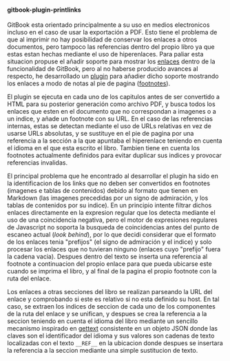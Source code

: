 #### gitbook-plugin-printlinks

GitBook esta orientado principalmente a su uso en medios electronicos incluso en
el caso de usar la exportación a PDF. Esto tiene el problema de que al imprimir
no hay posibilidad de conservar los enlaces a otros documentos, pero tampoco las
referencias dentro del propio libro ya que estas estan hechas mediante el uso de
hiperenlaces. Para paliar esta situacion propuse el añadir soporte para mostrar
los [enlaces](https://github.com/GitbookIO/gitbook/issues/571) dentro de la
funcionalidad de GitBook, pero al no haberse producido avances al respecto, he
desarrollado un [plugin](https://github.com/piranna/gitbook-plugin-printlinks)
para añadier dicho soporte mostrando los enlaces a modo de notas al pie de pagina
([footnotes](http://www.plagiarism.org/citing-sources/what-are-footnotes)).

El plugin se ejecuta en cada uno de los capitulos antes de ser convertido a HTML
para su posterior generación como archivo PDF, y busca todos los enlaces que
esten en el documento que no correspondan a imagenes o a un indice, y añade un
footnote con su URL. En el caso de las referencias internas, estas se detectan
mediante el uso de URLs relativas en vez de usarse URLs absolutas, y se
sustituye en el pie de pagina por una referencia a la sección a la que apuntaba
el hiperenlace teniendo en cuenta el idioma en el que esta escrito el libro.
Tambien tiene en cuenta los footnotes actualmente definidos para evitar duplicar
sus indices y provocar referencias invalidas.

El principal problema que he encontrado al desarrollar el plugin ha sido en la
identificacion de los links que no deben ser convertidos en footnotes (imagenes
e tablas de contenidos) debido al formato que tienen en Markdown (las imagenes
precedidas por un signo de admiración, y los tablas de contenidos por su indice).
En un principio intente filtrar dichos enlaces directamente en la expresion
regular que los detecta mediante el uso de una coincidencia negativa, pero el
motor de expresiones regulares de Javascript no soporta la busqueda de
coincidencias antes del punto de escaneo actual (*look behind*), por lo que
decidi considerar que el formato de los enlaces tenia "prefijos" (el signo de
admiración y el indice) y solo procesar los enlaces que no tuvieran ninguno
(enlaces cuyo "prefijo" fuera la cadena vacia). Despues dentro del texto se
inserta una referencia al footnote a continuacion del propio enlace para que
pueda ubicarse este cuando se imprima el libro, y al final de la pagina el
propio footnote con la ruta del enlace.

Los enlaces a otras secciones del libro se realizan parseando la URL del enlace
y comprobando si este es relativo si no esta definido su host. En tal caso, se
extraen los indices de seccion de cada uno de los componentes de la ruta del
enlace y se unifican, y despues se crea la referencia a la seccion teniendo en
cuenta el idioma del libro mediante un sencillo mecanismo inspirado en
[gettext](https://www.gnu.org/software/gettext) consistente en un objeto JSON
donde las claves son el identificador del idioma y sus valores son cadenas de
texto localizadas con el texto `__REF__` en la ubicacion donde despues se
insertara la referencia a la seccion mediante una simple sustitucion de texto.
